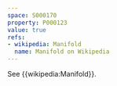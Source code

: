 ```yaml
---
space: S000170
property: P000123
value: true
refs:
- wikipedia: Manifold
  name: Manifold on Wikipedia
---
```


See {{wikipedia:Manifold}}.

